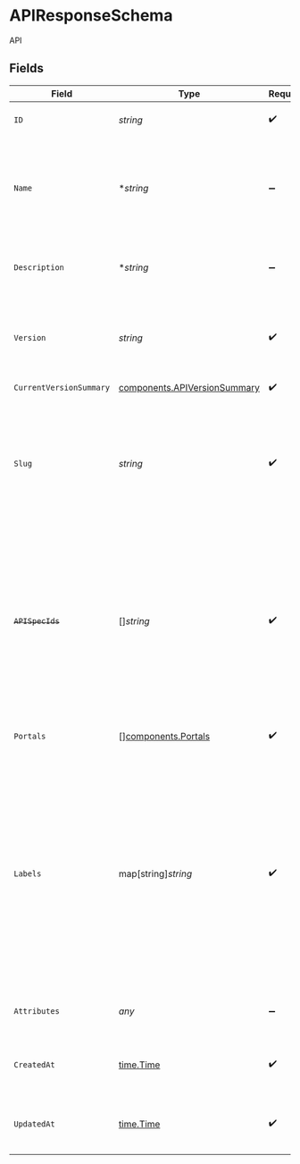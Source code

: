 # APIResponseSchema

API


## Fields

| Field                                                                                                                                                                                                                             | Type                                                                                                                                                                                                                              | Required                                                                                                                                                                                                                          | Description                                                                                                                                                                                                                       | Example                                                                                                                                                                                                                           |
| --------------------------------------------------------------------------------------------------------------------------------------------------------------------------------------------------------------------------------- | --------------------------------------------------------------------------------------------------------------------------------------------------------------------------------------------------------------------------------- | --------------------------------------------------------------------------------------------------------------------------------------------------------------------------------------------------------------------------------- | --------------------------------------------------------------------------------------------------------------------------------------------------------------------------------------------------------------------------------- | --------------------------------------------------------------------------------------------------------------------------------------------------------------------------------------------------------------------------------- |
| `ID`                                                                                                                                                                                                                              | *string*                                                                                                                                                                                                                          | :heavy_check_mark:                                                                                                                                                                                                                | The API identifier.                                                                                                                                                                                                               | 9f5061ce-78f6-4452-9108-ad7c02821fd5                                                                                                                                                                                              |
| `Name`                                                                                                                                                                                                                            | **string*                                                                                                                                                                                                                         | :heavy_minus_sign:                                                                                                                                                                                                                | The name of your API. The `name + version` combination must be unique for each API you publish.<br/>                                                                                                                              | MyAPI                                                                                                                                                                                                                             |
| `Description`                                                                                                                                                                                                                     | **string*                                                                                                                                                                                                                         | :heavy_minus_sign:                                                                                                                                                                                                                | A description of your API. Will be visible on your live Portal.                                                                                                                                                                   |                                                                                                                                                                                                                                   |
| `Version`                                                                                                                                                                                                                         | *string*                                                                                                                                                                                                                          | :heavy_check_mark:                                                                                                                                                                                                                | An optional version for your API. Leave this empty if your API is unversioned.                                                                                                                                                    |                                                                                                                                                                                                                                   |
| `CurrentVersionSummary`                                                                                                                                                                                                           | [components.APIVersionSummary](../../models/components/apiversionsummary.md)                                                                                                                                                      | :heavy_check_mark:                                                                                                                                                                                                                | N/A                                                                                                                                                                                                                               |                                                                                                                                                                                                                                   |
| `Slug`                                                                                                                                                                                                                            | *string*                                                                                                                                                                                                                          | :heavy_check_mark:                                                                                                                                                                                                                | The `slug` is used in generated URLs to provide human readable paths.<br/><br/>Defaults to `slugify(name + version)`<br/>                                                                                                         | my-api-v1                                                                                                                                                                                                                         |
| ~~`APISpecIds`~~                                                                                                                                                                                                                  | []*string*                                                                                                                                                                                                                        | :heavy_check_mark:                                                                                                                                                                                                                | : warning: ** DEPRECATED **: This will be removed in a future release, please migrate away from it as soon as possible.<br/><br/>The list of API specification ids for the API.                                                   |                                                                                                                                                                                                                                   |
| `Portals`                                                                                                                                                                                                                         | [][components.Portals](../../models/components/portals.md)                                                                                                                                                                        | :heavy_check_mark:                                                                                                                                                                                                                | The list of portals which this API is published to.                                                                                                                                                                               |                                                                                                                                                                                                                                   |
| `Labels`                                                                                                                                                                                                                          | map[string]*string*                                                                                                                                                                                                               | :heavy_check_mark:                                                                                                                                                                                                                | Labels store metadata of an entity that can be used for filtering an entity list or for searching across entity types. <br/><br/>Keys must be of length 1-63 characters, and cannot start with "kong", "konnect", "mesh", "kic", or "_".<br/> | {<br/>"env": "test"<br/>}                                                                                                                                                                                                         |
| `Attributes`                                                                                                                                                                                                                      | *any*                                                                                                                                                                                                                             | :heavy_minus_sign:                                                                                                                                                                                                                | A set of attributes that describe the API                                                                                                                                                                                         |                                                                                                                                                                                                                                   |
| `CreatedAt`                                                                                                                                                                                                                       | [time.Time](https://pkg.go.dev/time#Time)                                                                                                                                                                                         | :heavy_check_mark:                                                                                                                                                                                                                | An ISO-8601 timestamp representation of entity creation date.                                                                                                                                                                     | 2022-11-04T20:10:06.927Z                                                                                                                                                                                                          |
| `UpdatedAt`                                                                                                                                                                                                                       | [time.Time](https://pkg.go.dev/time#Time)                                                                                                                                                                                         | :heavy_check_mark:                                                                                                                                                                                                                | An ISO-8601 timestamp representation of entity update date.                                                                                                                                                                       | 2022-11-04T20:10:06.927Z                                                                                                                                                                                                          |